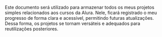 Este documento será utilizado para armazenar todos os meus projetos simples relacionados aos cursos da Alura. Nele, ficará registrado o meu progresso de forma clara e acessível, permitindo futuras atualizações. Dessa forma, os projetos se tornam versáteis e adequados para reutilizações posteriores.
